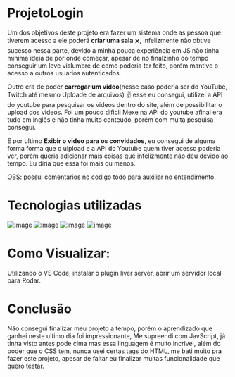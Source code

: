 # ProjetoLogin
 Um dos objetivos deste projeto era fazer um sistema onde as pessoa que tiverem acesso a ele poderá **criar uma sala** 🗙, infelizmente não obtive sucesso nessa parte, devido a minha pouca experiência em JS não tinha  minima ideia de por onde começar, apesar de no finalzinho do tempo conseguir um leve vislumbre de como poderia ter feito, porém mantive o acesso a outros usuarios autenticados.

 Outro era de poder **carregar um video**(nesse caso poderia ser do YouTube, Twitch até mesmo Uploade de arquivos) ✌️ esse eu consegui, utilizei a API do youtube para pesquisar os videos dentro do site, além de possibilitar o upload dos videos. Foi um pouco dificil Mexe na API do youtube afinal era tudo em inglês e não tinha muito conteudo, porém com muita pesquisa consegui.

 E por ultimo **Exibir o video para os convidados**, eu consegui de alguma forma forma que o ulpload e a API do Youtube quem tiver acesso poderia ver, porém queria adicionar mais coisas que infelizmente não deu devido ao tempo. Eu diria que essa foi mais ou menos.

 OBS: possui comentarios no codigo todo para auxiliar no entendimento.

 # Tecnologias utilizadas
 ![image](https://img.shields.io/badge/firebase-ffca28?style=for-the-badge&logo=firebase&logoColor=black)
 ![image](https://img.shields.io/badge/JavaScript-323330?style=for-the-badge&logo=javascript&logoColor=F7DF1E)
 ![image](https://img.shields.io/badge/CSS3-1572B6?style=for-the-badge&logo=css3&logoColor=whit)
 ![image](https://img.shields.io/badge/HTML5-E34F26?style=for-the-badge&logo=html5&logoColor=white)
 
 # Como Visualizar:
 
 Utilizando o VS Code, instalar o plugin liver server, abrir um servidor local para Rodar.

 # Conclusão

 Não consegui finalizar meu projeto a tempo, porém o aprendizado que ganhei neste ultimo dia foi impressionante, Me supreendi com JavScript, já tinha visto antes pode cima mas essa linguagem é muito incrivel, além do poder que o CSS tem, nunca usei certas tags do HTML, me bati muito pra fazer este projeto, apesar de faltar eu finalizar muitas funcionalidade que quero testar.
 
